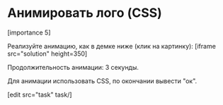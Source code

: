 # Анимировать лого (CSS)

[importance 5]

Реализуйте анимацию, как в демке ниже (клик на картинку):
[iframe src="solution" height=350]

Продолжительность анимации: 3 секунды. 

Для анимации использовать CSS, по окончании вывести "ок".

 [edit src="task" task/]
